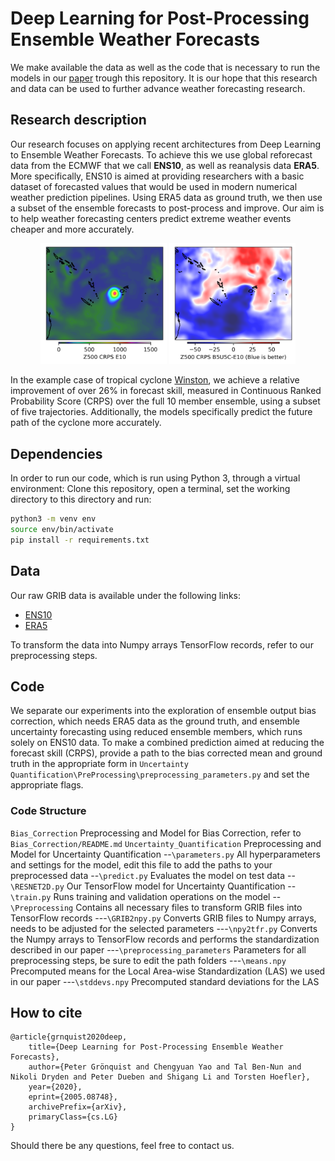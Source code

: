 # Deep Learning for Post-Processing Ensemble Weather Forecasts 
 
We make available the data as well as the code that is necessary to run the models in our [paper](https://arxiv.org/abs/2005.08748) trough this repository. It is our hope that this research and data can be used to further advance weather forecasting research.

## Research description

Our research focuses on applying recent architectures from Deep Learning to Ensemble Weather Forecasts. To achieve this we use global reforecast data from the ECMWF that we call **ENS10**, as well as reanalysis data **ERA5**. More specifically, ENS10 is aimed at providing researchers with a basic dataset of forecasted values that would be used in modern numerical weather prediction pipelines. Using ERA5 data as ground truth, we then use a subset of the ensemble forecasts to post-process and improve. Our aim is to help weather forecasting centers predict extreme weather events cheaper and more accurately. 

<p align="center">
<img width="40%" src="/report/G_Winston_E10_step1.png">
<img width="40%" src="/report/G_Winston_B5U5C-E10_step1.png">
</p>

In the example case of tropical cyclone [Winston](https://en.wikipedia.org/wiki/Cyclone_Winston), we achieve a relative improvement of over 26% in forecast skill, measured in Continuous Ranked Probability Score (CRPS) over the full 10 member ensemble, using a subset of five trajectories. Additionally, the models specifically predict the future path of the cyclone more accurately. 

## Dependencies
In order to run our code, which is run using Python 3, through a virtual environment: Clone this repository, open a terminal, set the working directory to this directory and run:
```bash
python3 -m venv env
source env/bin/activate
pip install -r requirements.txt
```

## Data
Our raw GRIB data is available under the following links:
- [ENS10](https://confluence.ecmwf.int/display/UDOC/ECMWF+ENS+for+Machine+Learning+%28ENS4ML%29+Dataset)
- [ERA5](https://cds.climate.copernicus.eu/cdsapp#!/dataset/reanalysis-era5-pressure-levels?tab=form)

To transform the data into Numpy arrays TensorFlow records, refer to our preprocessing steps.

## Code

We separate our experiments into the exploration of ensemble output bias correction, which needs ERA5 data as the ground truth, and ensemble uncertainty forecasting using reduced ensemble members, which runs solely on ENS10 data.
To make a combined prediction aimed at reducing the forecast skill (CRPS), provide a path to the bias corrected mean and ground truth in the appropriate form in ```Uncertainty Quantification\PreProcessing\preprocessing_parameters.py``` and set the appropriate flags.

### Code Structure
`Bias_Correction` Preprocessing and Model for Bias Correction, refer to `Bias_Correction/README.md`
`Uncertainty_Quantification` Preprocessing and Model for Uncertainty Quantification
--`\parameters.py` All hyperparameters and settings for the model, edit this file to add the paths to your preprocessed data
--`\predict.py` Evaluates the model on test data
--`\RESNET2D.py` Our TensorFlow model for Uncertainty Quantification
--`\train.py` Runs training and validation operations on the model
--`\Preprocessing` Contains all necessary files to transform GRIB files into TensorFlow records
---`\GRIB2npy.py` Converts GRIB files to Numpy arrays, needs to be adjusted for the selected parameters
---`\npy2tfr.py` Converts the Numpy arrays to TensorFlow records and performs the standardization described in our paper
---`\preprocessing_parameters` Parameters for all preprocessing steps, be sure to edit the path folders
---`\means.npy` Precomputed means for the Local Area-wise Standardization (LAS) we used in our paper
---`\stddevs.npy` Precomputed standard deviations for the LAS

## How to cite
```
@article{grnquist2020deep,
    title={Deep Learning for Post-Processing Ensemble Weather Forecasts},
    author={Peter Grönquist and Chengyuan Yao and Tal Ben-Nun and Nikoli Dryden and Peter Dueben and Shigang Li and Torsten Hoefler},
    year={2020},
    eprint={2005.08748},
    archivePrefix={arXiv},
    primaryClass={cs.LG}
}
```
Should there be any questions, feel free to contact us.


